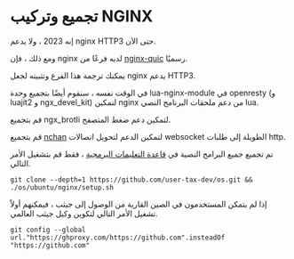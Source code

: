 # تجميع وتركيب NGINX

إنه 2023 ، ولا يدعم nginx HTTP3 حتى الآن.

ومع ذلك ، فإن nginx لديه فرعًا من [nginx-quic](https://quic.nginx.org) رسميًا.

يمكنك ترجمة هذا الفرع وتثبيته لجعل nginx يدعم HTTP3.

في الوقت نفسه ، سنقوم أيضًا بتجميع وحدة lua-nginx-module في openresty (و luajit2 و ngx_devel_kit) لتمكين nginx من دعم ملحقات البرنامج النصي lua.

قم بتجميع ngx_brotli لتمكين دعم ضغط المتصفح.

قم بتجميع [nchan](https://github.com/slact/nchan) لتمكين الدعم لتحويل اتصالات websocket الطويلة إلى طلبات http.

تم تجميع جميع البرامج النصية في [قاعدة التعليمات البرمجية](https://github.com/user-tax-dev/os) ، فقط قم بتشغيل الأمر التالي.

```
git clone --depth=1 https://github.com/user-tax-dev/os.git && ./os/ubuntu/nginx/setup.sh
```

إذا لم يتمكن المستخدمون في الصين القارية من الوصول إلى جيثب ، فيمكنهم أولاً تشغيل الأمر التالي لتكوين وكيل جيثب العالمي.

```
git config --global url."https://ghproxy.com/https://github.com".insteadOf "https://github.com"
```